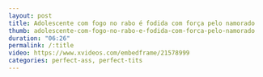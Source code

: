 ```yaml
---
layout: post
title: Adolescente com fogo no rabo é fodida com força pelo namorado
thumb: adolescente-com-fogo-no-rabo-e-fodida-com-forca-pelo-namorado
duration: "06:26"
permalink: /:title
video: https://www.xvideos.com/embedframe/21578999
categories: perfect-ass, perfect-tits
---
```

